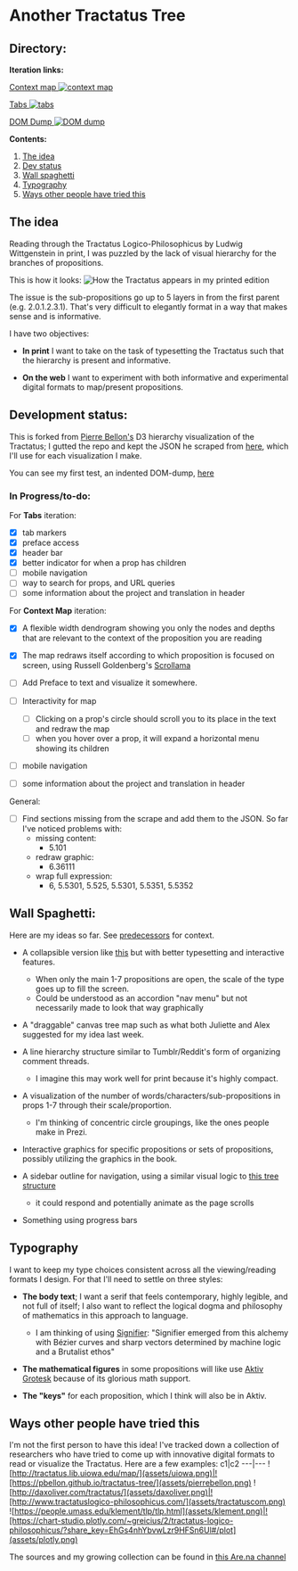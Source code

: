 # Another Tractatus Tree

## Directory:

**Iteration links:**

[Context map
![context map](assets/context-map.png)](https://nchilla.github.io/tractatus-tree/context-map)

[Tabs
![tabs](assets/tabs.png)
](https://nchilla.github.io/tractatus-tree/tabs)

[DOM Dump
![DOM dump](assets/dom-dump.png)
](https://nchilla.github.io/tractatus-tree/dom)




**Contents:**
1. [The idea](#the-idea)
2. [Dev status](#development-status)
3. [Wall spaghetti](#wall-spaghetti)
4. [Typography](#typography)
5. [Ways other people have tried this](#ways-other-people-have-tried-this)

## The idea
Reading through the Tractatus Logico-Philosophicus by Ludwig Wittgenstein in print, I was puzzled by the lack of visual hierarchy for the branches of propositions.

This is how it looks:
![How the Tractatus appears in my printed edition](assets/tractatus-print.png)

The issue is the sub-propositions go up to 5 layers in from the first parent (e.g. 2.0.1.2.3.1). That's very difficult to elegantly format in a way that makes sense and is informative.

I have two objectives:

* **In print** I want to take on the task of typesetting the Tractatus such that the hierarchy is present and informative.

* **On the web** I want to experiment with both informative and experimental digital formats to map/present propositions.

## Development status:


This is forked from [Pierre Bellon's](https://pbellon.github.io/#!/en) D3 hierarchy visualization of the Tractatus; I gutted the repo and kept the JSON he scraped from [here](https://people.umass.edu/klement/tlp/tlp.html), which I'll use for each visualization I make.

You can see my first test, an indented DOM-dump, [here](https://nchilla.github.io/tractatus-tree/dom)


### In Progress/to-do:
For **Tabs** iteration:
- [X] tab markers
- [x] preface access
- [x] header bar
- [x] better indicator for when a prop has children
- [ ] mobile navigation
- [ ] way to search for props, and URL queries
- [ ] some information about the project and translation in header

For **Context Map** iteration:
- [X] A flexible width dendrogram showing you only the nodes and depths that are relevant to the context of the proposition you are reading
- [X] The map redraws itself according to which proposition is focused on screen, using Russell Goldenberg's [Scrollama](https://github.com/russellgoldenberg/scrollama/)
- [ ] Add Preface to text and visualize it somewhere.
- [ ] Interactivity for map
  - [ ] Clicking on a prop's circle should scroll you to its place in the text and redraw the map
  - [ ] when you hover over a prop, it will expand a horizontal menu showing its children
- [ ] mobile navigation
- [ ] some information about the project and translation in header


General:
- [ ] Find sections missing from the scrape and add them to the JSON. So far I've noticed problems with:
  * missing content:
    * 5.101
  * redraw graphic:
    * 6.36111
  * wrap full expression:
    * 6, 5.5301, 5.525, 5.5301, 5.5351, 5.5352


## Wall Spaghetti:

Here are my ideas so far. See [predecessors](#user-content-ways-other-people-have-tried-this) for context.

* A collapsible version like [this](http://daxoliver.com/tractatus/) but with better typesetting and interactive features.
  * When only the main 1-7 propositions are open, the scale of the type goes up to fill the screen.
  * Could be understood as an accordion "nav menu" but not necessarily made to look that way graphically

* A "draggable" canvas tree map such as what both Juliette and Alex suggested for my idea last week.

* A line hierarchy structure similar to Tumblr/Reddit's form of organizing comment threads.
  * I imagine this may work well for print because it's highly compact.

* A visualization of the number of words/characters/sub-propositions in props 1-7 through their scale/proportion.
  * I'm thinking of concentric circle groupings, like the ones people make in Prezi.

* Interactive graphics for specific propositions or sets of propositions, possibly utilizing the graphics in the book.

* A sidebar outline for navigation, using a similar visual logic to [this tree structure](http://tractatus.lib.uiowa.edu/map/)
  * it could respond and potentially animate as the page scrolls

* Something using progress bars


## Typography

I want to keep my type choices consistent across all the viewing/reading formats I design. For that I'll need to settle on three styles:

* **The body text**; I want a serif that feels contemporary, highly legible, and not full of itself; I also want to reflect the logical dogma and philosophy of mathematics in this approach to language.
  * I am thinking of using [Signifier](https://klim.co.nz/blog/signifier-design-information/): "Signifier emerged from this alchemy with Bézier curves and sharp vectors determined by machine logic and a Brutalist ethos"

* **The mathematical figures** in some propositions will like use [Aktiv Grotesk](https://fonts.adobe.com/fonts/aktiv-grotesk) because of its glorious math support.

* **The "keys"** for each proposition, which I think will also be in Aktiv.

## Ways other people have tried this

I'm not the first person to have this idea! I've tracked down a collection of researchers who have tried to come up with innovative digital formats to read or visualize the Tractatus. Here are a few examples:
c1|c2
---|---
![http://tractatus.lib.uiowa.edu/map/](assets/uiowa.png)|![https://pbellon.github.io/tractatus-tree/](assets/pierrebellon.png)
![http://daxoliver.com/tractatus/](assets/daxoliver.png)|![http://www.tractatuslogico-philosophicus.com/](assets/tractatuscom.png)
![https://people.umass.edu/klement/tlp/tlp.html](assets/klement.png)|![https://chart-studio.plotly.com/~greicius/2/tractatus-logico-philosophicus/?share_key=EhGs4nhYbvwLzr9HFSn6Ul#/plot](assets/plotly.png)

The sources and my growing collection can be found in [this Are.na channel](https://www.are.na/nico-chilla/tractatus-visualizations)
